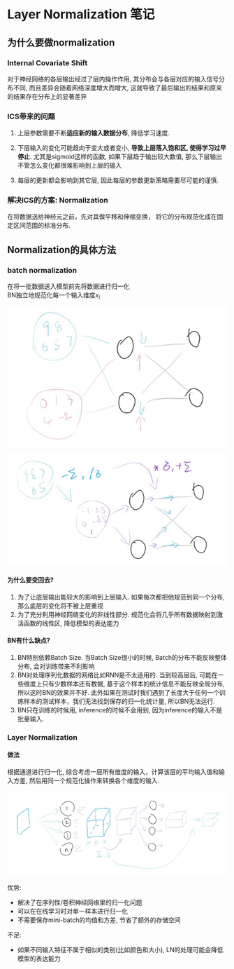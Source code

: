 
# Layer Normalization 笔记

## 为什么要做normalization

### Internal Covariate Shift

对于神经网络的各层输出经过了层内操作作用, 其分布会与各层对应的输入信号分布不同, 而且差异会随着网络深度增大而增大, 这就导致了最后输出的结果和原来的结果存在分布上的显著差异

### ICS带来的问题

1. 上层参数需要不断**适应新的输入数据分布**, 降低学习速度.

2. 下层输入的变化可能趋向于变大或者变小, **导致上层落入饱和区, 使得学习过早停止**. 尤其是sigmoid这样的函数, 如果下层趋于输出较大数值, 那么下层输出不管怎么变化都很难影响到上层的输入

3. 每层的更新都会影响到其它层, 因此每层的参数更新策略需要尽可能的谨慎.

### 解决ICS的方案: Normalization

在将数据送给神经元之前，先对其做平移和伸缩变换， 将它的分布规范化成在固定区间范围的标准分布.

## Normalization的具体方法

### batch normalization

在将一批数据送入模型前先将数据进行归一化  
BN独立地规范化每一个输入维度$x_i$  

![before_normal](images/md_image/before_normal.jpg)

![after_normal](images/md_image/after_normal.jpg)

#### 为什么要变回去?

1. 为了让底层输出能较大的影响到上层输入. 如果每次都把他规范到同一个分布, 那么底层的变化将不被上层重视
2. 为了充分利用神经网络变化的非线性部分. 规范化会将几乎所有数据映射到激活函数的线性区, 降低模型的表达能力

#### BN有什么缺点?

1. BN特别依赖Batch Size. 当Batch Size很小的时候, Batch的分布不能反映整体分布, 会对训练带来不利影响
2. BN对处理序列化数据的网络比如RNN是不太适用的. 当到较高层后, 可能在一些维度上只有少数样本还有数据, 基于这个样本的统计信息不能反映全局分布, 所以这时BN的效果并不好. 此外如果在测试时我们遇到了长度大于任何一个训练样本的测试样本，我们无法找到保存的归一化统计量, 所以BN无法运行.
3. BN只在训练的时候用, inference的时候不会用到, 因为inference的输入不是批量输入.

### Layer Normalization

#### 做法

根据通道进行归一化, 综合考虑一层所有维度的输入，计算该层的平均输入值和输入方差, 然后用同一个规范化操作来转换各个维度的输入.

![LN](images/md_image/LN.jpg)

优势:  

- 解决了在序列性/卷积神经网络里的归一化问题
- 可以在在线学习时对单一样本进行归一化
- 不需要保存mini-batch的均值和方差, 节省了额外的存储空间

不足:

- 如果不同输入特征不属于相似的类别(比如颜色和大小), LN的处理可能会降低模型的表达能力

